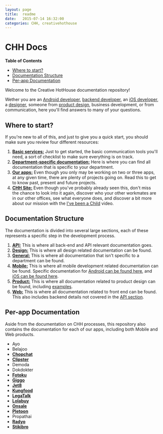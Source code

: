 ```yaml
---
layout: page
title:  readme
date:   2015-07-14 16:32:00
categories: CHH, creativehothouse
---
```


# CHH Docs

<!-- START doctoc generated TOC please keep comment here to allow auto update -->
<!-- DON'T EDIT THIS SECTION, INSTEAD RE-RUN doctoc TO UPDATE -->
**Table of Contents**

- [Where to start?](#where-to-start)
- [Documentation Structure](#documentation-structure)
- [Per-app Documentation](#per-app-documentation)

<!-- END doctoc generated TOC please keep comment here to allow auto update -->

Welcome to the Creative HotHouse documentation repository!

Wether you are an [Android developer](/mobile/README.md), [backend developer](/api/README.md), an [iOS developer](/api/README.md), a [designer](/design/README.md), someone from [product design](/product/README.md), business development, or from communication, here you'll find answers to many of your questions.

## Where to start?
If you're new to all of this, and just to give you a quick start, you should make sure you review four different resources:

1. **[Basic services:](/general/README.md)** Just to get started, the basic communication tools you'll need, a sort of checklist to make sure everything is on track.
2. **[Department-specific documentation:](#documentation-structure)** Here is where you can find all documentation that is specific to your department.
3. **[Our apps:](/general/ourapps.md)** Even though you only may be working on two or three apps, at any given time, there are plenty of projects going on. Read this to get to know past, present and future projects.
4. **[CHH Site:](http://www.creativehothouse.com)** Even though you've probably already seen this, don't miss the chance to look into it again, discover who your other workmates are in our other offices, see what everyone does, and discover a bit more about our mission with the [I've been a Child](https://www.youtube.com/watch?v=ypz6-2rCa9M) video.

## Documentation Structure
The documentation is divided into several large sections, each of these represents a specific step in the development process.

1. **[API:](/api/README.md)** This is where all back-end and API relevant documentation goes.
2. **[Design:](/design/README.md)** This is where all design related documentation can be found.
3. **[General:](/general/README.md)** This is where all documentation that isn't specific to a department can be found.
4. **[Mobile:](/mobile/README.md)** This is where all mobile development related documentation can be found. Specific documentation for [Android can be found here](/mobile/android.md), and [iOS can be found here](/mobile/ios.md).
5. **[Product:](/product/README.md)** This is where all documentation related to product design can be found, including [examples](/product/SAMPLE.md).
6. **[Web:](/web/README.md)** This is where all documentation related to front end can be found. This also includes backend details not covered in the [API section](/api/README.md).

## Per-app Documentation
Aside from the documentation on CHH processes, this repository also contains the documentation for each of our apps, including both Mobile and Web products.

- Ayo
- Belajoo
- **[Chopchat](/apps/chopchat)**
- **[Clipster](/apps/clipster)**
- Demoda
- Dokdokter
- **[Fotoku](/apps/fotoku)**
- **[Giggo](/apps/giggo)**
- **[Jet8](/apps/jet8)**
- **[Kungfood](/apps/kungfood)**
- **[LegaTalk](/apps/legatalk)**
- **[Lolabuy](/apps/lolabuy)**
- **[Onsale](/apps/onsale)**
- **[Pletoon](/apps/pletoon)**
- Propathai
- **[Radyo](/apps/radyo)**
- **[Stikibro](/apps/stikibro)**
